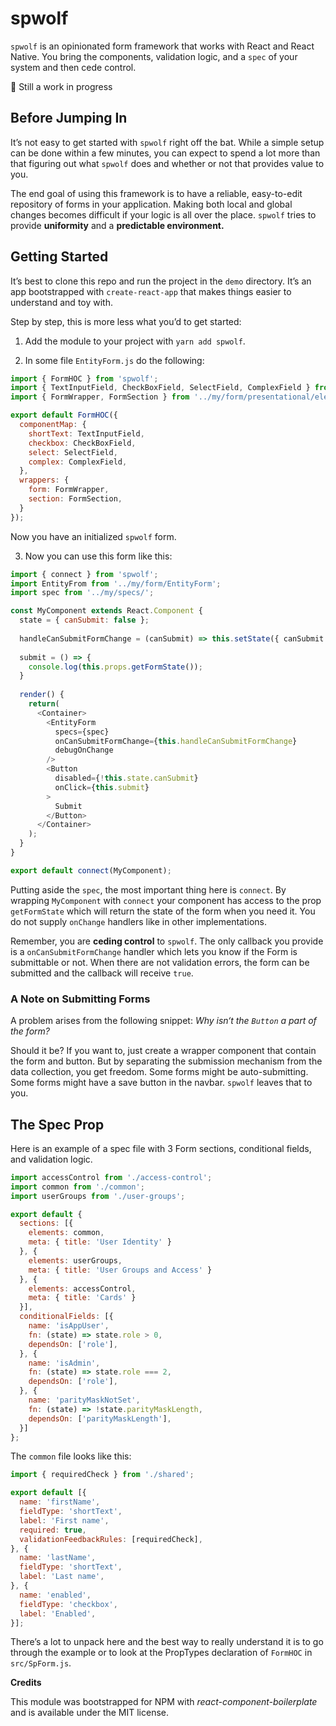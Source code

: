 # spwolf

`spwolf` is an opinionated form framework that works with React and React Native. You bring the components, validation logic, and a `spec` of your system and then cede control.

🚧 Still a work in progress

## Before Jumping In

It’s not easy to get started with `spwolf` right off the bat. While a simple setup can be done within a few minutes, you can expect to spend a lot more than that figuring out what `spwolf` does and whether or not that provides value to you.

The end goal of using this framework is to have a reliable, easy-to-edit repository of forms in your application. Making both local and global changes becomes difficult if your logic is all over the place. `spwolf` tries to provide **uniformity** and a **predictable environment.**

## Getting Started

It’s best to clone this repo and run the project in the `demo` directory. It’s an app bootstrapped with `create-react-app` that makes things easier to understand and toy with.

Step by step, this is more less what you’d to get started:

1. Add the module to your project with `yarn add spwolf`.

2. In some file `EntityForm.js` do the following:

```javascript
import { FormHOC } from 'spwolf';
import { TextInputField, CheckBoxField, SelectField, ComplexField } from '../my/form/input/elements';
import { FormWrapper, FormSection } from '../my/form/presentational/elements';

export default FormHOC({
  componentMap: {
    shortText: TextInputField,
    checkbox: CheckBoxField,
    select: SelectField,
    complex: ComplexField,
  },
  wrappers: {
    form: FormWrapper,
    section: FormSection,
  }
});
```

Now you have an initialized `spwolf` form. 

3. Now you can use this form like this:

```javascript
import { connect } from 'spwolf';
import EntityFrom from '../my/form/EntityForm';
import spec from '../my/specs/';

const MyComponent extends React.Component {
  state = { canSubmit: false };
  
  handleCanSubmitFormChange = (canSubmit) => this.setState({ canSubmit });
  
  submit = () => {
    console.log(this.props.getFormState());
  }
  
  render() {
    return(
      <Container>
        <EntityForm
          specs={spec}
          onCanSubmitFormChange={this.handleCanSubmitFormChange}
          debugOnChange
        />      
        <Button 
          disabled={!this.state.canSubmit}
          onClick={this.submit}
        >
          Submit
        </Button>
      </Container>
    );
  }
}

export default connect(MyComponent);
```

Putting aside the `spec`, the most important thing here is `connect`. By wrapping `MyComponent` with `connect` your component has access to the prop `getFormState` which will return the state of the form when you need it. You do not supply `onChange` handlers like in other implementations.

Remember, you are **ceding control** to `spwolf`. The only callback you provide is a `onCanSubmitFormChange` handler which lets you know if the Form is submittable or not. When there are not validation errors, the form can be submitted and the callback will receive `true`.

### A Note on Submitting Forms

A problem arises from the following snippet: _Why isn‘t the `Button` a part of the form?_

Should it be? If you want to, just create a wrapper component that contain the form and button. But by separating the submission mechanism from the data collection, you get freedom. Some forms might be auto-submitting. Some forms might have a save button in the navbar. `spwolf` leaves that to you. 

## The Spec Prop

Here is an example of a spec file with 3 Form sections, conditional fields, and validation logic.

```javascript
import accessControl from './access-control';
import common from './common';
import userGroups from './user-groups';

export default {
  sections: [{
    elements: common,
    meta: { title: 'User Identity' }
  }, {
    elements: userGroups,
    meta: { title: 'User Groups and Access' }
  }, {
    elements: accessControl,
    meta: { title: 'Cards' }
  }],
  conditionalFields: [{
    name: 'isAppUser',
    fn: (state) => state.role > 0,
    dependsOn: ['role'],
  }, {
    name: 'isAdmin',
    fn: (state) => state.role === 2,
    dependsOn: ['role'],
  }, {
    name: 'parityMaskNotSet',
    fn: (state) => !state.parityMaskLength,
    dependsOn: ['parityMaskLength'],
  }]
};
```

The `common` file looks like this:

```javascript
import { requiredCheck } from './shared';

export default [{
  name: 'firstName',
  fieldType: 'shortText',
  label: 'First name',
  required: true,
  validationFeedbackRules: [requiredCheck],
}, {
  name: 'lastName',
  fieldType: 'shortText',
  label: 'Last name',
}, {
  name: 'enabled',
  fieldType: 'checkbox',
  label: 'Enabled',
}];

```

There’s a lot to unpack here and the best way to really understand it is to go through the example or to look at the PropTypes declaration of `FormHOC` in `src/SpForm.js`. 


**Credits**

This module was bootstrapped for NPM with *react-component-boilerplate* and is available under the MIT license.
